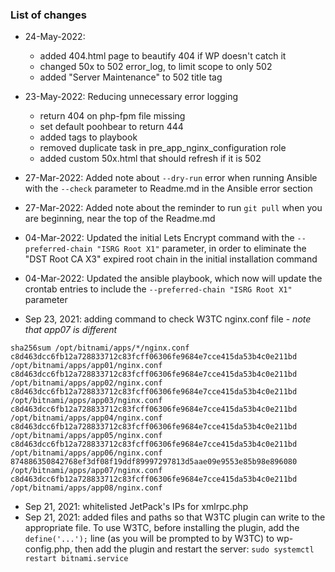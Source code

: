 ### List of changes
* 24-May-2022:
    * added 404.html page to beautify 404 if WP doesn't catch it
    * changed 50x to 502 error_log, to limit scope to only 502
    * added "Server Maintenance" to 502 title tag
* 23-May-2022: Reducing unnecessary error logging
    * return 404 on php-fpm file missing
    * set default poohbear to return 444
    * added tags to playbook
    * removed duplicate task in pre_app_nginx_configuration role
    * added custom 50x.html that should refresh if it is 502

* 27-Mar-2022: Added note about `--dry-run` error when running Ansible with the `--check` parameter to Readme.md in the Ansible error section
* 27-Mar-2022: Added note about the reminder to run `git pull` when you are beginning,  near the top of the Readme.md
* 04-Mar-2022: Updated the initial Lets Encrypt command with the  `--preferred-chain "ISRG Root X1"` parameter, in order to eliminate the "DST Root CA X3" expired root chain in the initial installation command
* 04-Mar-2022: Updated the ansible playbook, which now will update the crontab entries to include the  `--preferred-chain "ISRG Root X1"` parameter 
* Sep 23, 2021: adding command to check W3TC nginx.conf file - *note that app07 is different*
```
sha256sum /opt/bitnami/apps/*/nginx.conf
c8d463dcc6fb12a728833712c83fcff06306fe9684e7cce415da53b4c0e211bd  /opt/bitnami/apps/app01/nginx.conf
c8d463dcc6fb12a728833712c83fcff06306fe9684e7cce415da53b4c0e211bd  /opt/bitnami/apps/app02/nginx.conf
c8d463dcc6fb12a728833712c83fcff06306fe9684e7cce415da53b4c0e211bd  /opt/bitnami/apps/app03/nginx.conf
c8d463dcc6fb12a728833712c83fcff06306fe9684e7cce415da53b4c0e211bd  /opt/bitnami/apps/app04/nginx.conf
c8d463dcc6fb12a728833712c83fcff06306fe9684e7cce415da53b4c0e211bd  /opt/bitnami/apps/app05/nginx.conf
c8d463dcc6fb12a728833712c83fcff06306fe9684e7cce415da53b4c0e211bd  /opt/bitnami/apps/app06/nginx.conf
874886350842768ef3df08f19ddf89997297813d5aae09e9553e85b98e896080  /opt/bitnami/apps/app07/nginx.conf
c8d463dcc6fb12a728833712c83fcff06306fe9684e7cce415da53b4c0e211bd  /opt/bitnami/apps/app08/nginx.conf

```
* Sep 21, 2021: whitelisted JetPack's IPs for xmlrpc.php
* Sep 21, 2021: added files and paths so that W3TC plugin can write to the appropriate file.
To use W3TC, before installing the plugin, add the `define('...');` line
(as you will be prompted to by W3TC) to wp-config.php, then add the plugin and
restart the server: `sudo systemctl restart bitnami.service`
